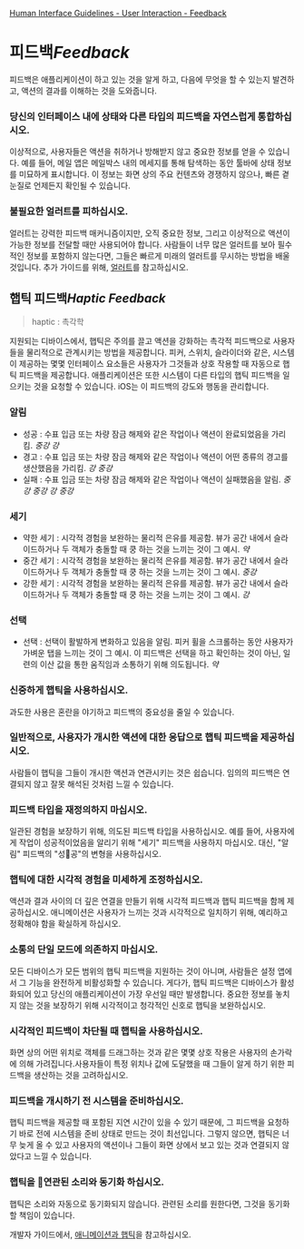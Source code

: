 [Human Interface Guidelines - User Interaction - Feedback](https://developer.apple.com/design/human-interface-guidelines/ios/user-interaction/feedback/)

# 피드백*Feedback*

피드백은 애플리케이션이 하고 있는 것을 알게 하고, 다음에 무엇을 할 수 있는지 발견하고, 액션의 결과를 이해하는 것을 도와줍니다.

### 당신의 인터페이스 내에 상태와 다른 타입의 피드백을 자연스럽게 통합하십시오.

이상적으로, 사용자들은 액션을 취하거나 방해받지 않고 중요한 정보를 얻을 수 있습니다. 예를 들어, 메일 앱은 메일박스 내의 메세지를 통해 탐색하는 동안 툴바에 상태 정보를 미묘하게 표시합니다. 이 정보는 화면 상의 주요 컨텐츠와 경쟁하지 않으나, 빠른 곁눈질로 언제든지 확인될 수 있습니다.

### 불필요한 얼러트를 피하십시오.

얼러트는 강력한 피드백 매커니즘이지만, 오직 중요한 정보, 그리고 이상적으로 액션이 가능한 정보를 전달할 때만 사용되어야 합니다. 사람들이 너무 많은 얼러트를 보아 필수적인 정보를 포함하지 않는다면, 그들은 빠르게 미래의 얼러트를 무시하는 방법을 배울 것입니다. 추가 가이드를 위해, [얼러트](https://developer.apple.com/design/human-interface-guidelines/ios/views/alerts/)를 참고하십시오.

## 햅틱 피드백*Haptic Feedback*

> haptic : 촉각학

지원되는 디바이스에서, 햅틱은 주의를 끌고 액션을 강화하는 촉각적 피드백으로 사용자들을 물리적으로 관계시키는 방법을 제공합니다. 피커, 스위치, 슬라이더와 같은, 시스템이 제공하는 몇몇 인터페이스 요소들은 사용자가 그것들과 상호 작용할 때 자동으로 햅틱 피드백을 제공합니다. 애플리케이션은 또한 시스템이 다른 타입의 햅틱 피드백을 일으키는 것을 요청할 수 있습니다. iOS는 이 피드백의 강도와 행동을 관리합니다.

### 알림

- 성공 : 수표 입금 또는 차량 잠금 해제와 같은 작업이나 액션이 완료되었음을 가리킴. *중강 강*
- 경고 : 수표 입금 또는 차량 잠금 해제와 같은 작업이나 액션이 어떤 종류의 경고를 생산했음을 가리킴. *강 중강*
- 실패 : 수표 입금 또는 차량 잠금 해제와 같은 작업이나 액션이 실패했음을 알림. *중강 중강 강 중강*

### 세기

- 약한 세기 : 시각적 경험을 보완하는 물리적 은유를 제공함. 뷰가 공간 내에서 슬라이드하거나 두 객체가 충돌할 때 쿵 하는 것을 느끼는 것이 그 예시. *약*
- 중간 세기 : 시각적 경험을 보완하는 물리적 은유를 제공함. 뷰가 공간 내에서 슬라이드하거나 두 객체가 충돌할 때 쿵 하는 것을 느끼는 것이 그 예시. *중강*
- 강한 세기 : 시각적 경험을 보완하는 물리적 은유를 제공함. 뷰가 공간 내에서 슬라이드하거나 두 객체가 충돌할 때 쿵 하는 것을 느끼는 것이 그 예시. *강*

### 선택

- 선택 : 선택이 활발하게 변화하고 있음을 알림. 피커 휠을 스크롤하는 동안 사용자가 가벼운 탭을 느끼는 것이 그 예시. 이 피드백은 선택을 하고 확인하는 것이 아닌, 일련의 이산 값을 통한 움직임과 소통하기 위해 의도됩니다. *약*

### 신중하게 햅틱을 사용하십시오.

과도한 사용은 혼란을 야기하고 피드백의 중요성을 줄일 수 있습니다.

### 일반적으로, 사용자가 개시한 액션에 대한 응답으로 햅틱 피드백을 제공하십시오.

사람들이 햅틱을 그들이 개시한 액션과 연관시키는 것은 쉽습니다. 임의의 피드백은 연결되지 않고 잘못 해석된 것처럼 느낄 수 있습니다.

### 피드백 타입을 재정의하지 마십시오.

일관된 경험을 보장하기 위해, 의도된 피드백 타입을 사용하십시오. 예를 들어, 사용자에게 작업이 성공적이었음을 알리기 위해 "세기" 피드백을 사용하지 마십시오. 대신, "알림" 피드백의 "성공"의 변형을 사용하십시오.

### 햅틱에 대한 시각적 경험을 미세하게 조정하십시오.

액션과 결과 사이의 더 깊은 연결을 만들기 위해 시각적 피드백과 햅틱 피드백을 함께 제공하십시오. 애니메이션은 사용자가 느끼는 것과 시각적으로 일치하기 위해, 예리하고 정확해야 함을 확실하게 하십시오.

### 소통의 단일 모드에 의존하지 마십시오.

모든 디바이스가 모든 범위의 햅틱 피드백을 지원하는 것이 아니며, 사람들은 설정 앱에서 그 기능을 완전하게 비활성화할 수 있습니다. 게다가, 햅틱 피드백은 디바이스가 활성화되어 있고 당신의 애플리케이션이 가장 우선일 때만 발생합니다. 중요한 정보를 놓치지 않는 것을 보장하기 위해 시각적이고 청각적인 신호로 햅틱을 보완하십시오.

### 시각적인 피드백이 차단될 때 햅틱을 사용하십시오.

화면 상의 어떤 위치로 객체를 드래그하는 것과 같은 몇몇 상호 작용은 사용자의 손가락에 의해 가려집니다.사용자들이 특정 위치나 값에 도달했을 때 그들이 알게 하기 위한 피드백을 생산하는 것을 고려하십시오.

### 피드백을 개시하기 전 시스템을 준비하십시오.

햅틱 피드백을 제공할 때 포함된 지연 시간이 있을 수 있기 때문에, 그 피드백을 요청하기 바로 전에 시스템을 준비 상태로 만드는 것이 최선입니다. 그렇지 않으면, 햅틱은 너무 늦게 올 수 있고 사용자의 액션이나 그들이 화면 상에서 보고 있는 것과 연결되지 않았다고 느낄 수 있습니다.

### 햅틱을 연관된 소리와 동기화 하십시오.

햅틱은 소리와 자동으로 동기화되지 않습니다. 관련된 소리를 원한다면, 그것을 동기화할 책임이 있습니다.

개발자 가이드에서, [애니메이션과 햅틱](https://developer.apple.com/documentation/uikit/animation_and_haptics)을 참고하십시오.
